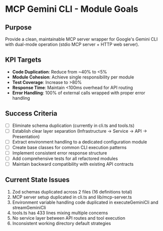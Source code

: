# MCP Gemini CLI - Module Goals

## Purpose

Provide a clean, maintainable MCP server wrapper for Google's Gemini CLI with dual-mode operation (stdio MCP server + HTTP web server).

## KPI Targets

- **Code Duplication**: Reduce from ~40% to <5%
- **Module Cohesion**: Achieve single responsibility per module
- **Test Coverage**: Increase to >80%
- **Response Time**: Maintain <100ms overhead for API routing
- **Error Handling**: 100% of external calls wrapped with proper error handling

## Success Criteria

- [ ] Eliminate schema duplication (currently in cli.ts and tools.ts)
- [ ] Establish clear layer separation (Infrastructure → Service → API → Presentation)
- [ ] Extract environment handling to a dedicated configuration module
- [ ] Create base classes for common CLI execution patterns
- [ ] Implement consistent error response structure
- [ ] Add comprehensive tests for all refactored modules
- [ ] Maintain backward compatibility with existing API contracts

## Current State Issues

1. Zod schemas duplicated across 2 files (16 definitions total)
2. MCP server setup duplicated in cli.ts and lib/mcp-server.ts
3. Environment variable handling code duplicated in executeGeminiCli and streamGeminiCli
4. tools.ts has 433 lines mixing multiple concerns
5. No service layer between API routes and tool execution
6. Inconsistent working directory default strategies
